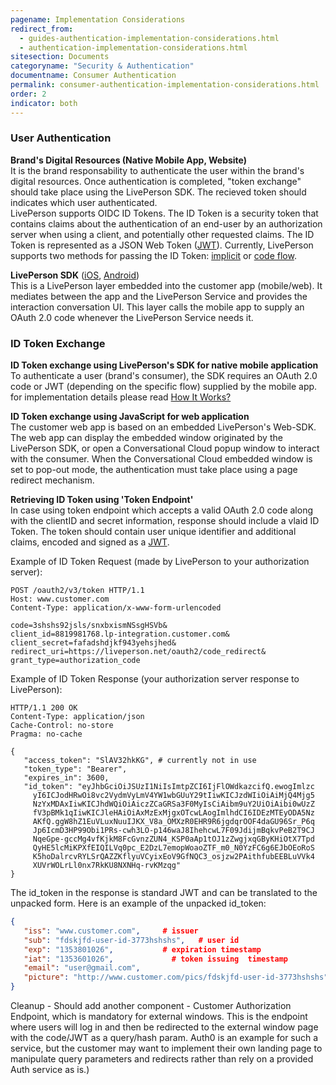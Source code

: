```yaml
---
pagename: Implementation Considerations
redirect_from:
  - guides-authentication-implementation-considerations.html
  - authentication-implementation-considerations.html
sitesection: Documents
categoryname: "Security & Authentication"
documentname: Consumer Authentication
permalink: consumer-authentication-implementation-considerations.html
order: 2
indicator: both
---
```


### User Authentication 

**Brand's Digital Resources (Native Mobile App, Website)**  
It is the brand responsability to authenticate the user within the brand's digital resources. Once authentication is completed, "token exchange" should take place using the LivePerson SDK. The recieved token should indicates which user authenticated.  
LivePerson supports OIDC ID Tokens. The ID Token is a security token that contains claims about the authentication of an end-user by an authorization server when using a client, and potentially other requested claims. The ID Token is represented as a JSON Web Token ([JWT](https://openid.net/specs/openid-connect-core-1_0.html)).
Currently, LivePerson supports two methods for passing the ID Token: [implicit](https://oauth.net/2/grant-types/implicit/) or [code flow](https://oauth.net/2/grant-types/authorization-code/).

**LivePerson SDK** ([iOS](https://developers.liveperson.com/mobile-app-messaging-sdk-for-ios-overview.html), [Android](https://developers.liveperson.com/mobile-app-messaging-sdk-for-android-overview.html))  
This is a LivePerson layer embedded into the customer app (mobile/web). It mediates between the app and the LivePerson Service and provides the interaction conversation UI. This layer calls the mobile app to supply an OAuth 2.0 code whenever the LivePerson Service needs it.


### ID Token Exchange

**ID Token exchange using LivePerson's SDK for native mobile application**  
To authenticate a user (brand's consumer), the SDK requires an OAuth 2.0 code or JWT (depending on the specific flow) supplied by the mobile app. for implementation details please read [How It Works?](.....)

**ID Token exchange using JavaScript for web application**  
The customer web app is based on an embedded LivePerson's Web-SDK. The web app can display the embedded window originated by the LivePerson SDK, or open a Conversational Cloud popup window to interact with the consumer. When the Conversational Cloud embedded window is set to pop-out mode, the authentication must take place using a page redirect mechanism.


**Retrieving ID Token using 'Token Endpoint'**  
In case using token endpoint which accepts a valid OAuth 2.0 code along with the clientID and secret information, response should include a vlaid ID Token. The token should contain user unique identifier and additional claims, encoded and signed as a [JWT](https://tools.ietf.org/html/rfc7519).

Example of ID Token Request (made by LivePerson to your authorization server):

```http
POST /oauth2/v3/token HTTP/1.1
Host: www.customer.com
Content-Type: application/x-www-form-urlencoded

code=3shshs92jsls/snxbxismNSsgHSVb&
client_id=8819981768.lp-integration.customer.com&
client_secret=fafadshdjkf943yehsjhed&
redirect_uri=https://liveperson.net/oauth2/code_redirect&
grant_type=authorization_code
```

Example of ID Token Response (your authorization server response to LivePerson):

```http
HTTP/1.1 200 OK
Content-Type: application/json
Cache-Control: no-store
Pragma: no-cache

{
   "access_token": "SlAV32hkKG", # currently not in use
   "token_type": "Bearer",
   "expires_in": 3600,
   "id_token": "eyJhbGciOiJSUzI1NiIsImtpZCI6IjFlOWdkazcifQ.ewogImlzc
     yI6ICJodHRwOi8vc2VydmVyLmV4YW1wbGUuY29tIiwKICJzdWIiOiAiMjQ4Mjg5
     NzYxMDAxIiwKICJhdWQiOiAiczZCaGRSa3F0MyIsCiAibm9uY2UiOiAibi0wUzZ
     fV3pBMk1qIiwKICJleHAiOiAxMzExMjgxOTcwLAogImlhdCI6IDEzMTEyODA5Nz
     AKfQ.ggW8hZ1EuVLuxNuuIJKX_V8a_OMXzR0EHR9R6jgdqrOOF4daGU96Sr_P6q
     Jp6IcmD3HP99Obi1PRs-cwh3LO-p146waJ8IhehcwL7F09JdijmBqkvPeB2T9CJ
     NqeGpe-gccMg4vfKjkM8FcGvnzZUN4_KSP0aAp1tOJ1zZwgjxqGByKHiOtX7Tpd
     QyHE5lcMiKPXfEIQILVq0pc_E2DzL7emopWoaoZTF_m0_N0YzFC6g6EJbOEoRoS
     K5hoDalrcvRYLSrQAZZKflyuVCyixEoV9GfNQC3_osjzw2PAithfubEEBLuVVk4
     XUVrWOLrLl0nx7RkKU8NXNHq-rvKMzqg"
}

```

The id_token in the response is standard JWT and can be translated to the unpacked form. Here is an example of the unpacked id_token:

```json
{
   "iss": "www.customer.com",     # issuer
   "sub": "fdskjfd-user-id-3773hshshs",   # user id
   "exp": "1353801026",           # expiration timestamp
   "iat": "1353601026",             # token issuing  timestamp
   "email": "user@gmail.com",
   "picture": "http://www.customer.com/pics/fdskjfd-user-id-3773hshshs"
}
```

<div class="hide">Cleanup - Should add another component - Customer Authorization Endpoint, which is mandatory for external windows. This is the endpoint where users will log in and then be redirected to the external window page with the code/JWT as a query/hash param. Auth0 is an example for such a service, but the customer may want to implement their own landing page to manipulate query parameters and redirects rather than rely on a provided Auth service as is.)</div>


